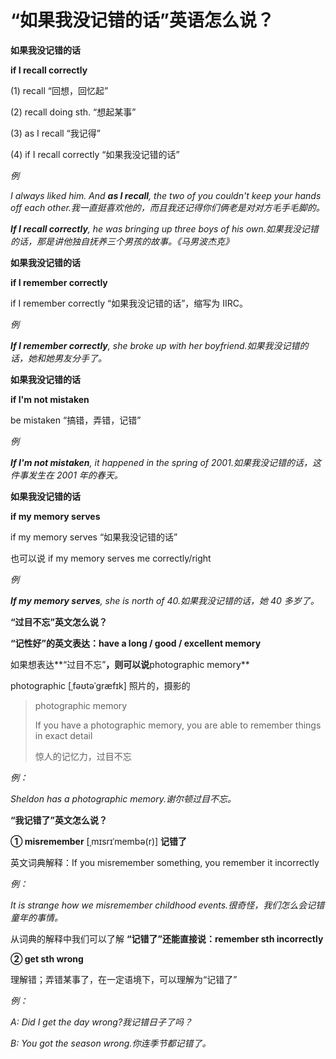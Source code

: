 # “如果我没记错的话”英语怎么说？

**如果我没记错的话**

**if I recall correctly**

(1) recall “回想，回忆起”

(2) recall doing sth. “想起某事”

(3) as I recall “我记得”

(4) if I recall correctly “如果我没记错的话”

_例_

_I always liked him. And **as I recall**, the two of you couldn't keep your hands off each other.我一直挺喜欢他的，而且我还记得你们俩老是对对方毛手毛脚的。_

_**If I recall correctly**, he was bringing up three boys of his own.如果我没记错的话，那是讲他独自抚养三个男孩的故事。《马男波杰克》_

**如果我没记错的话**

**if I remember correctly**

if I remember correctly “如果我没记错的话”，缩写为 IIRC。

_例_

_**If I remember correctly**, she broke up with her boyfriend.如果我没记错的话，她和她男友分手了。_

**如果我没记错的话**

**if I'm not mistaken**

be mistaken “搞错，弄错，记错”

_例_

_**If I'm not mistaken**, it happened in the spring of 2001.如果我没记错的话，这件事发生在 2001 年的春天。_

**如果我没记错的话**

**if my memory serves**

if my memory serves “如果我没记错的话”

也可以说 if my memory serves me correctly/right

_例_

_**If my memory serves**, she is north of 40.如果我没记错的话，她 40 多岁了。_

**“过目不忘”英文怎么说？**

**“记性好”的英文表达：have a long / good / excellent memory**

如果想表达**“过目不忘”**，则可以说**photographic memory**

photographic [ˌfəʊtəˈɡræfɪk] 照片的，摄影的

> photographic memory
>
> If you have a photographic memory, you are able to remember things in exact detail
>
> 惊人的记忆力，过目不忘

_例：_

_Sheldon has a photographic memory.谢尔顿过目不忘。_

**“我记错了”英文怎么说？**

**① misremember** [ˌmɪsrɪˈmembə(r)] **记错了**

英文词典解释：If you misremember something, you remember it incorrectly

_例：_

_It is strange how we misremember childhood events.很奇怪，我们怎么会记错童年的事情。_

从词典的解释中我们可以了解 **“记错了”还能直接说：remember sth incorrectly**

**② get sth wrong**

理解错；弄错某事了，在一定语境下，可以理解为“记错了”

_例：_

_A: Did I get the day wrong?我记错日子了吗？_

_B: You got the season wrong.你连季节都记错了。_

